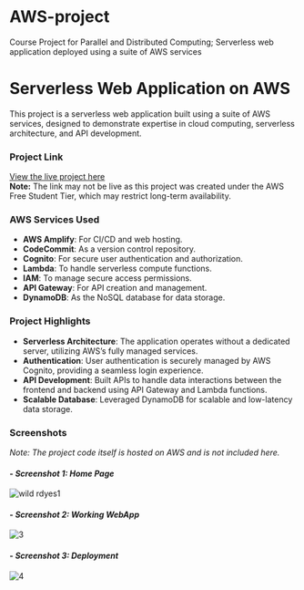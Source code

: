 # AWS-project
Course Project for Parallel and Distributed Computing; Serverless web application deployed using a suite of AWS services

# Serverless Web Application on AWS

This project is a serverless web application built using a suite of AWS services, designed to demonstrate expertise in cloud computing, serverless architecture, and API development.

### Project Link
[View the live project here](http://master.d2tp715qyfzfr9.amplifyapp.com)  
**Note:** The link may not be live as this project was created under the AWS Free Student Tier, which may restrict long-term availability.

### AWS Services Used
- **AWS Amplify**: For CI/CD and web hosting.
- **CodeCommit**: As a version control repository.
- **Cognito**: For secure user authentication and authorization.
- **Lambda**: To handle serverless compute functions.
- **IAM**: To manage secure access permissions.
- **API Gateway**: For API creation and management.
- **DynamoDB**: As the NoSQL database for data storage.

### Project Highlights
- **Serverless Architecture**: The application operates without a dedicated server, utilizing AWS’s fully managed services.
- **Authentication**: User authentication is securely managed by AWS Cognito, providing a seamless login experience.
- **API Development**: Built APIs to handle data interactions between the frontend and backend using API Gateway and Lambda functions.
- **Scalable Database**: Leveraged DynamoDB for scalable and low-latency data storage.

### Screenshots
*Note: The project code itself is hosted on AWS and is not included here.*

#### - *Screenshot 1: Home Page*
![wild rdyes1](https://github.com/user-attachments/assets/af9003fe-8079-4683-93b1-44777220d92a)
#### - *Screenshot 2: Working WebApp*
![3](https://github.com/user-attachments/assets/65d38b6c-14c7-4a76-8866-7dec2c4cb433)
#### - *Screenshot 3: Deployment*
![4](https://github.com/user-attachments/assets/e06ffc41-711e-479c-9092-54126f503887)



